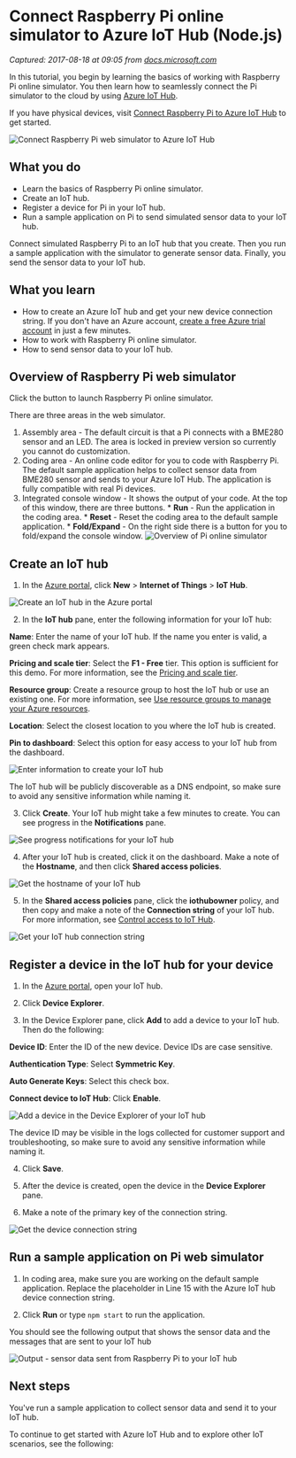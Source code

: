 # Connect Raspberry Pi online simulator to Azure IoT Hub (Node.js)

_Captured: 2017-08-18 at 09:05 from [docs.microsoft.com](https://docs.microsoft.com/en-gb/azure/iot-hub/iot-hub-raspberry-pi-web-simulator-get-started)_

In this tutorial, you begin by learning the basics of working with Raspberry Pi online simulator. You then learn how to seamlessly connect the Pi simulator to the cloud by using [Azure IoT Hub](https://docs.microsoft.com/en-gb/azure/iot-hub/iot-hub-what-is-iot-hub).

If you have physical devices, visit [Connect Raspberry Pi to Azure IoT Hub](https://docs.microsoft.com/en-gb/azure/iot-hub/iot-hub-raspberry-pi-kit-node-get-started) to get started.

![Connect Raspberry Pi web simulator to Azure IoT Hub](https://docs.microsoft.com/en-gb/azure/iot-hub/media/iot-hub-raspberry-pi-web-simulator/3_banner.png)

## What you do

  * Learn the basics of Raspberry Pi online simulator.
  * Create an IoT hub.
  * Register a device for Pi in your IoT hub.
  * Run a sample application on Pi to send simulated sensor data to your IoT hub.

Connect simulated Raspberry Pi to an IoT hub that you create. Then you run a sample application with the simulator to generate sensor data. Finally, you send the sensor data to your IoT hub.

## What you learn

  * How to create an Azure IoT hub and get your new device connection string. If you don't have an Azure account, [create a free Azure trial account](https://azure.microsoft.com/free/) in just a few minutes.
  * How to work with Raspberry Pi online simulator.
  * How to send sensor data to your IoT hub.

## Overview of Raspberry Pi web simulator

Click the button to launch Raspberry Pi online simulator.

There are three areas in the web simulator.

  1. Assembly area - The default circuit is that a Pi connects with a BME280 sensor and an LED. The area is locked in preview version so currently you cannot do customization.
  2. Coding area - An online code editor for you to code with Raspberry Pi. The default sample application helps to collect sensor data from BME280 sensor and sends to your Azure IoT Hub. The application is fully compatible with real Pi devices. 
  3. Integrated console window - It shows the output of your code. At the top of this window, there are three buttons.
    * **Run** \- Run the application in the coding area.
    * **Reset** \- Reset the coding area to the default sample application.
    * **Fold/Expand** \- On the right side there is a button for you to fold/expand the console window.
![Overview of Pi online simulator](https://docs.microsoft.com/en-gb/azure/iot-hub/media/iot-hub-raspberry-pi-web-simulator/0_overview.png)

## Create an IoT hub

  1. In the [Azure portal](https://portal.azure.com/), click **New** > **Internet of Things** > **IoT Hub**.

![Create an IoT hub in the Azure portal](https://docs.microsoft.com/en-gb/azure/iot-hub/media/iot-hub-create-hub-and-device/1_create-azure-iot-hub-portal.png)

  2. In the **IoT hub** pane, enter the following information for your IoT hub:

**Name**: Enter the name of your IoT hub. If the name you enter is valid, a green check mark appears.

**Pricing and scale tier**: Select the **F1 - Free** tier. This option is sufficient for this demo. For more information, see the [Pricing and scale tier](https://azure.microsoft.com/pricing/details/iot-hub/).

**Resource group**: Create a resource group to host the IoT hub or use an existing one. For more information, see [Use resource groups to manage your Azure resources](https://docs.microsoft.com/en-gb/azure/azure-resource-manager/resource-group-portal).

**Location**: Select the closest location to you where the IoT hub is created.

**Pin to dashboard**: Select this option for easy access to your IoT hub from the dashboard.

![Enter information to create your IoT hub](https://docs.microsoft.com/en-gb/azure/iot-hub/media/iot-hub-create-hub-and-device/2_fill-in-fields-for-azure-iot-hub-portal.png)

The IoT hub will be publicly discoverable as a DNS endpoint, so make sure to avoid any sensitive information while naming it.

  3. Click **Create**. Your IoT hub might take a few minutes to create. You can see progress in the **Notifications** pane.

![See progress notifications for your IoT hub](https://docs.microsoft.com/en-gb/azure/iot-hub/media/iot-hub-create-hub-and-device/3_notification-azure-iot-hub-creation-progress-portal.png)

  4. After your IoT hub is created, click it on the dashboard. Make a note of the **Hostname**, and then click **Shared access policies**.

![Get the hostname of your IoT hub](https://docs.microsoft.com/en-gb/azure/iot-hub/media/iot-hub-create-hub-and-device/4_get-azure-iot-hub-hostname-portal.png)

  5. In the **Shared access policies** pane, click the **iothubowner** policy, and then copy and make a note of the **Connection string** of your IoT hub. For more information, see [Control access to IoT Hub](https://docs.microsoft.com/en-gb/azure/iot-hub/iot-hub-devguide-security).

![Get your IoT hub connection string](https://docs.microsoft.com/en-gb/azure/iot-hub/media/iot-hub-create-hub-and-device/5_get-azure-iot-hub-connection-string-portal.png)

## Register a device in the IoT hub for your device

  1. In the [Azure portal](https://portal.azure.com/), open your IoT hub.

  2. Click **Device Explorer**.

  3. In the Device Explorer pane, click **Add** to add a device to your IoT hub. Then do the following:

**Device ID**: Enter the ID of the new device. Device IDs are case sensitive.

**Authentication Type**: Select **Symmetric Key**.

**Auto Generate Keys**: Select this check box.

**Connect device to IoT Hub**: Click **Enable**.

![Add a device in the Device Explorer of your IoT hub](https://docs.microsoft.com/en-gb/azure/iot-hub/media/iot-hub-create-hub-and-device/6_add-device-in-azure-iot-hub-device-explorer-portal.png)

The device ID may be visible in the logs collected for customer support and troubleshooting, so make sure to avoid any sensitive information while naming it.

  4. Click **Save**.

  5. After the device is created, open the device in the **Device Explorer** pane.
  6. Make a note of the primary key of the connection string.

![Get the device connection string](https://docs.microsoft.com/en-gb/azure/iot-hub/media/iot-hub-create-hub-and-device/7_get-device-connection-string-in-device-explorer-portal.png)

## Run a sample application on Pi web simulator

  1. In coding area, make sure you are working on the default sample application. Replace the placeholder in Line 15 with the Azure IoT hub device connection string. 

  2. Click **Run** or type `npm start` to run the application.

You should see the following output that shows the sensor data and the messages that are sent to your IoT hub

![Output - sensor data sent from Raspberry Pi to your IoT hub](https://docs.microsoft.com/en-gb/azure/iot-hub/media/iot-hub-raspberry-pi-web-simulator/2_run_application.png)

## Next steps

You've run a sample application to collect sensor data and send it to your IoT hub.

To continue to get started with Azure IoT Hub and to explore other IoT scenarios, see the following:
